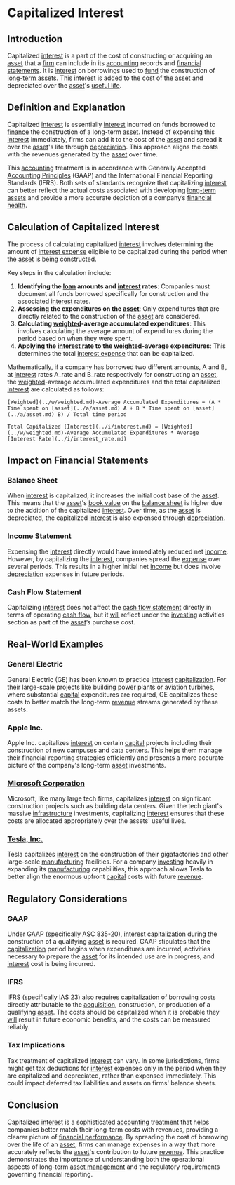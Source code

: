 # Capitalized Interest

## Introduction

Capitalized [interest](../i/interest.md) is a part of the cost of constructing or acquiring an [asset](../a/asset.md) that a [firm](../f/firm.md) can include in its [accounting](../a/accounting.md) records and [financial statements](../f/financial_statements.md). It is [interest](../i/interest.md) on borrowings used to [fund](../f/fund.md) the construction of [long-term assets](../l/long-term_assets.md). This [interest](../i/interest.md) is added to the cost of the [asset](../a/asset.md) and depreciated over the [asset](../a/asset.md)'s [useful life](../u/useful_life.md).

## Definition and Explanation

Capitalized [interest](../i/interest.md) is essentially [interest](../i/interest.md) incurred on funds borrowed to [finance](../f/finance.md) the construction of a long-term [asset](../a/asset.md). Instead of expensing this [interest](../i/interest.md) immediately, firms can add it to the cost of the [asset](../a/asset.md) and spread it over the [asset](../a/asset.md)'s life through [depreciation](../d/depreciation.md). This approach aligns the costs with the revenues generated by the [asset](../a/asset.md) over time.

This [accounting](../a/accounting.md) treatment is in accordance with Generally Accepted [Accounting Principles](../a/accounting_principles.md) (GAAP) and the International Financial Reporting Standards (IFRS). Both sets of standards recognize that capitalizing [interest](../i/interest.md) can better reflect the actual costs associated with developing [long-term assets](../l/long-term_assets.md) and provide a more accurate depiction of a company’s [financial health](../f/financial_health.md).

## Calculation of Capitalized Interest

The process of calculating capitalized [interest](../i/interest.md) involves determining the amount of [interest expense](../i/interest_expense.md) eligible to be capitalized during the period when the [asset](../a/asset.md) is being constructed. 

Key steps in the calculation include:
1. **Identifying the [loan](../l/loan.md) amounts and [interest](../i/interest.md) rates**: Companies must document all funds borrowed specifically for construction and the associated [interest](../i/interest.md) rates.
2. **Assessing the expenditures on the [asset](../a/asset.md)**: Only expenditures that are directly related to the construction of the [asset](../a/asset.md) are considered.
3. **Calculating [weighted](../w/weighted.md)-average accumulated expenditures**: This involves calculating the average amount of expenditures during the period based on when they were spent.
4. **Applying the [interest rate](../i/interest_rate.md) to the [weighted](../w/weighted.md)-average expenditures**: This determines the total [interest expense](../i/interest_expense.md) that can be capitalized.

Mathematically, if a company has borrowed two different amounts, A and B, at [interest](../i/interest.md) rates A_rate and B_rate respectively for constructing an [asset](../a/asset.md), the [weighted](../w/weighted.md)-average accumulated expenditures and the total capitalized [interest](../i/interest.md) are calculated as follows:

```
[Weighted](../w/weighted.md)-Average Accumulated Expenditures = (A * Time spent on [asset](../a/asset.md) A + B * Time spent on [asset](../a/asset.md) B) / Total time period

Total Capitalized [Interest](../i/interest.md) = [Weighted](../w/weighted.md)-Average Accumulated Expenditures * Average [Interest Rate](../i/interest_rate.md)
```

## Impact on Financial Statements

### Balance Sheet

When [interest](../i/interest.md) is capitalized, it increases the initial cost base of the [asset](../a/asset.md). This means that the [asset](../a/asset.md)'s [book value](../b/book_value.md) on the [balance sheet](../b/balance_sheet.md) is higher due to the addition of the capitalized [interest](../i/interest.md). Over time, as the [asset](../a/asset.md) is depreciated, the capitalized [interest](../i/interest.md) is also expensed through [depreciation](../d/depreciation.md).

### Income Statement

Expensing the [interest](../i/interest.md) directly would have immediately reduced net [income](../i/income.md). However, by capitalizing the [interest](../i/interest.md), companies spread the [expense](../e/expense.md) over several periods. This results in a higher initial net [income](../i/income.md) but does involve [depreciation](../d/depreciation.md) expenses in future periods.

### Cash Flow Statement

Capitalizing [interest](../i/interest.md) does not affect the [cash flow statement](../c/cash_flow_statement.md) directly in terms of operating [cash flow](../c/cash_flow.md), but it [will](../w/will.md) reflect under the [investing](../i/investing.md) activities section as part of the [asset](../a/asset.md)’s purchase cost.

## Real-World Examples

### General Electric

General Electric (GE) has been known to practice [interest](../i/interest.md) [capitalization](../c/capitalization.md). For their large-scale projects like building power plants or aviation turbines, where substantial [capital](../c/capital.md) expenditures are required, GE capitalizes these costs to better match the long-term [revenue](../r/revenue.md) streams generated by these assets.

### Apple Inc.

Apple Inc. capitalizes [interest](../i/interest.md) on certain [capital](../c/capital.md) projects including their construction of new campuses and data centers. This helps them manage their financial reporting strategies efficiently and presents a more accurate picture of the company's long-term [asset](../a/asset.md) investments.

### [Microsoft Corporation](https://www.microsoft.com/)

Microsoft, like many large tech firms, capitalizes [interest](../i/interest.md) on significant construction projects such as building data centers. Given the tech giant's massive [infrastructure](../i/infrastructure.md) investments, capitalizing [interest](../i/interest.md) ensures that these costs are allocated appropriately over the assets' useful lives.

### [Tesla, Inc.](https://www.tesla.com/)

Tesla capitalizes [interest](../i/interest.md) on the construction of their gigafactories and other large-scale [manufacturing](../m/manufacturing.md) facilities. For a company [investing](../i/investing.md) heavily in expanding its [manufacturing](../m/manufacturing.md) capabilities, this approach allows Tesla to better align the enormous upfront [capital](../c/capital.md) costs with future [revenue](../r/revenue.md).

## Regulatory Considerations

### GAAP

Under GAAP (specifically ASC 835-20), [interest](../i/interest.md) [capitalization](../c/capitalization.md) during the construction of a qualifying [asset](../a/asset.md) is required. GAAP stipulates that the [capitalization](../c/capitalization.md) period begins when expenditures are incurred, activities necessary to prepare the [asset](../a/asset.md) for its intended use are in progress, and [interest](../i/interest.md) cost is being incurred.

### IFRS

IFRS (specifically IAS 23) also requires [capitalization](../c/capitalization.md) of borrowing costs directly attributable to the [acquisition](../a/acquisition.md), construction, or production of a qualifying [asset](../a/asset.md). The costs should be capitalized when it is probable they [will](../w/will.md) result in future economic benefits, and the costs can be measured reliably.

### Tax Implications

Tax treatment of capitalized [interest](../i/interest.md) can vary. In some jurisdictions, firms might get tax deductions for [interest](../i/interest.md) expenses only in the period when they are capitalized and depreciated, rather than expensed immediately. This could impact deferred tax liabilities and assets on firms' balance sheets.

## Conclusion

Capitalized [interest](../i/interest.md) is a sophisticated [accounting](../a/accounting.md) treatment that helps companies better match their long-term costs with revenues, providing a clearer picture of [financial performance](../f/financial_performance.md). By spreading the cost of borrowing over the life of an [asset](../a/asset.md), firms can manage expenses in a way that more accurately reflects the [asset](../a/asset.md)'s contribution to future [revenue](../r/revenue.md). This practice demonstrates the importance of understanding both the operational aspects of long-term [asset management](../a/asset_management.md) and the regulatory requirements governing financial reporting.
